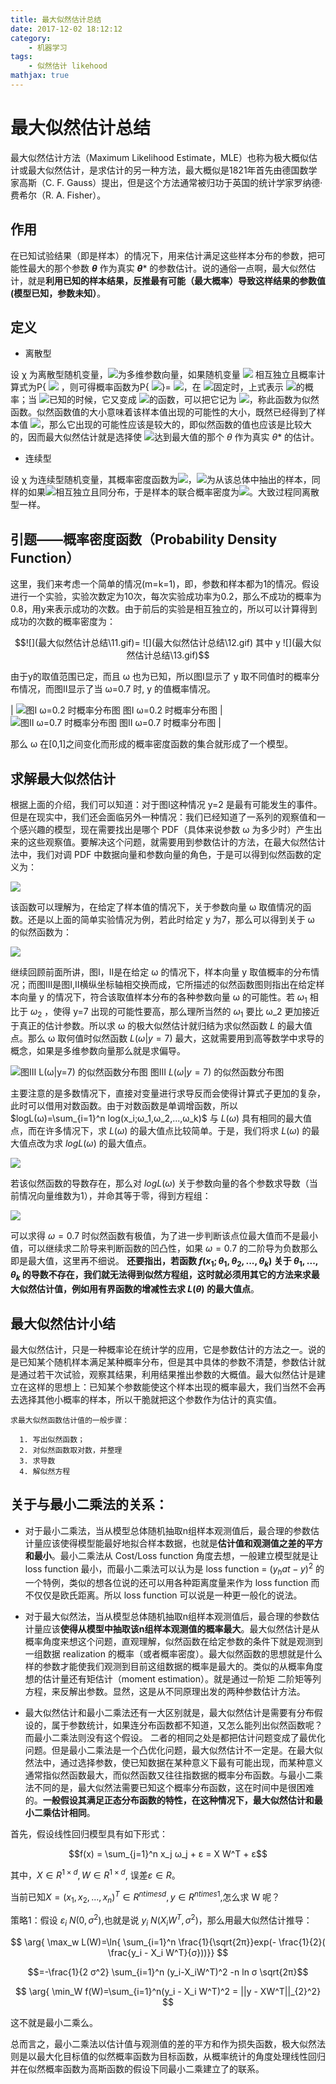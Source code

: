 ```yaml
---
title: 最大似然估计总结
date: 2017-12-02 18:12:12
category:
    - 机器学习
tags:
    - 似然估计 likehood
mathjax: true
---
```

# 最大似然估计总结

最大似然估计方法（Maximum Likelihood Estimate，MLE）也称为极大概似估计或最大似然估计，是求估计的另一种方法，最大概似是1821年首先由德国数学家高斯（C. F. Gauss）提出，但是这个方法通常被归功于英国的统计学家罗纳德·费希尔（R. A. Fisher）。

## 作用

在已知试验结果（即是样本）的情况下，用来估计满足这些样本分布的参数，把可能性最大的那个参数 ***θ*** 作为真实 ***θ**** 的参数估计。说的通俗一点啊，最大似然估计，就是**利用已知的样本结果，反推最有可能（最大概率）导致这样结果的参数值(模型已知，参数未知）**。

<!--more-->

## 定义

* 离散型

设 χ 为离散型随机变量，![](最大似然估计总结/1.gif)为多维参数向量，如果随机变量 ![](最大似然估计总结\2.gif) 相互独立且概率计算式为P{ ![](最大似然估计总结\3.gif) ，则可得概率函数为P{ ![](最大似然估计总结\4.gif)}= ![](最大似然估计总结\5.gif)，在 ![](最大似然估计总结\1.gif)固定时，上式表示 ![](最大似然估计总结\4.gif)的概率；当 ![](最大似然估计总结\4.gif)已知的时候，它又变成 ![](最大似然估计总结\1.gif)的函数，可以把它记为 ![](最大似然估计总结\7.gif)，称此函数为似然函数。似然函数值的大小意味着该样本值出现的可能性的大小，既然已经得到了样本值 ![](最大似然估计总结\4.gif)，那么它出现的可能性应该是较大的，即似然函数的值也应该是比较大的，因而最大似然估计就是选择使 ![](最大似然估计总结\8.gif)达到最大值的那个 *θ* 作为真实 *θ** 的估计。

* 连续型

设 χ 为连续型随机变量，其概率密度函数为![](最大似然估计总结/9.gif)，![](最大似然估计总结\2.gif)为从该总体中抽出的样本，同样的如果![](最大似然估计总结/2.gif)相互独立且同分布，于是样本的联合概率密度为![](最大似然估计总结/10.gif)。大致过程同离散型一样。

## 引题——概率密度函数（Probability Density Function）

这里，我们来考虑一个简单的情况(m=k=1)，即，参数和样本都为1的情况。假设进行一个实验，实验次数定为10次，每次实验成功率为0.2，那么不成功的概率为0.8，用y来表示成功的次数。由于前后的实验是相互独立的，所以可以计算得到成功的次数的概率密度为：

```math
![](最大似然估计总结\11.gif)= ![](最大似然估计总结\12.gif) 其中 y ![](最大似然估计总结\13.gif)
```

由于y的取值范围已定，而且 ω 也为已知，所以图Ⅰ显示了 y 取不同值时的概率分布情况，而图Ⅱ显示了当 ω=0.7 时, y 的值概率情况。

| ![图Ⅰ ω=0.2 时概率分布图](最大似然估计总结\14.gif) 图Ⅰ ω=0.2 时概率分布图 | ![图Ⅱ ω=0.7 时概率分布图](最大似然估计总结\15.gif) 图Ⅱ ω=0.7 时概率分布图 |

那么 ω 在[0,1]之间变化而形成的概率密度函数的集合就形成了一个模型。

## 求解最大似然估计

根据上面的介绍，我们可以知道：对于图Ⅰ这种情况 y=2 是最有可能发生的事件。但是在现实中，我们还会面临另外一种情况：我们已经知道了一系列的观察值和一个感兴趣的模型，现在需要找出是哪个 PDF（具体来说参数 ω 为多少时）产生出来的这些观察值。要解决这个问题，就需要用到参数估计的方法，在最大似然估计法中，我们对调 PDF 中数据向量和参数向量的角色，于是可以得到似然函数的定义为：

![](最大似然估计总结\16.gif)

该函数可以理解为，在给定了样本值的情况下，关于参数向量 ω 取值情况的函数。还是以上面的简单实验情况为例，若此时给定 y 为7，那么可以得到关于 ω 的似然函数为：

![](最大似然估计总结\17.gif)

继续回顾前面所讲，图Ⅰ，Ⅱ是在给定 ω 的情况下，样本向量 y 取值概率的分布情况；而图Ⅲ是图Ⅰ,Ⅱ横纵坐标轴相交换而成，它所描述的似然函数图则指出在给定样本向量 y 的情况下，符合该取值样本分布的各种参数向量 ω 的可能性。若 $ω_1$ 相比于 $ω_2$ ，使得 y=7 出现的可能性要高，那么理所当然的 $ω_1$ 要比 ω_2 更加接近于真正的估计参数。所以求 ω 的极大似然估计就归结为求似然函数 *L* 的最大值点。那么 ω 取何值时似然函数 $L(ω|y=7)$ 最大，这就需要用到高等数学中求导的概念，如果是多维参数向量那么就是求偏导。

![图Ⅲ $L(ω|y=7)$ 的似然函数分布图](最大似然估计总结\18.gif) 图Ⅲ $L(ω|y=7)$ 的似然函数分布图

主要注意的是多数情况下，直接对变量进行求导反而会使得计算式子更加的复杂，此时可以借用对数函数。由于对数函数是单调增函数，所以 $logL(ω)=\sum_{i=1}^n log(x_i;ω_1,ω_2,...,ω_k)$ 与 $L(ω)$ 具有相同的最大值点，而在许多情况下，求 $L(ω)$ 的最大值点比较简单。于是，我们将求 $L(ω)$ 的最大值点改为求 $logL(ω)$ 的最大值点。

![](最大似然估计总结\20.gif)

若该似然函数的导数存在，那么对 $logL(ω)$ 关于参数向量的各个参数求导数（当前情况向量维数为1），并命其等于零，得到方程组：

![](最大似然估计总结\21.gif)

可以求得 $ω=0.7$ 时似然函数有极值，为了进一步判断该点位最大值而不是最小值，可以继续求二阶导来判断函数的凹凸性，如果 $ω=0.7$ 的二阶导为负数那么即是最大值，这里再不细说。
**还要指出，若函数 $f(x_1;θ_1,θ_2,...,θ_k)$ 关于 $θ_1,...,θ_k$ 的导数不存在，我们就无法得到似然方程组，这时就必须用其它的方法来求最大似然估计值，例如用有界函数的增减性去求 $L(θ)$ 的最大值点**。

## 最大似然估计小结

最大似然估计，只是一种概率论在统计学的应用，它是参数估计的方法之一。说的是已知某个随机样本满足某种概率分布，但是其中具体的参数不清楚，参数估计就是通过若干次试验，观察其结果，利用结果推出参数的大概值。最大似然估计是建立在这样的思想上：已知某个参数能使这个样本出现的概率最大，我们当然不会再去选择其他小概率的样本，所以干脆就把这个参数作为估计的真实值。

```text
求最大似然函数估计值的一般步骤：

  1. 写出似然函数；
  2. 对似然函数取对数，并整理
  3. 求导数
  4. 解似然方程
```

## 关于与最小二乘法的关系：

* 对于最小二乘法，当从模型总体随机抽取n组样本观测值后，最合理的参数估计量应该使得模型能最好地拟合样本数据，也就是**估计值和观测值之差的平方和最小**。最小二乘法从 Cost/Loss function 角度去想，一般建立模型就是让 loss function 最小，而最小二乘法可以认为是 loss function = $(y_hat -y)^2$ 的一个特例，类似的想各位说的还可以用各种距离度量来作为 loss function 而不仅仅是欧氏距离。所以 loss function 可以说是一种更一般化的说法。

* 对于最大似然法，当从模型总体随机抽取n组样本观测值后，最合理的参数估计量应该**使得从模型中抽取该n组样本观测值的概率最大**。最大似然估计是从概率角度来想这个问题，直观理解，似然函数在给定参数的条件下就是观测到一组数据 realization 的概率（或者概率密度）。最大似然函数的思想就是什么样的参数才能使我们观测到目前这组数据的概率是最大的。类似的从概率角度想的估计量还有矩估计（moment estimation）。就是通过一阶矩 二阶矩等列方程，来反解出参数。显然，这是从不同原理出发的两种参数估计方法。

* 最大似然估计和最小二乘法还有一大区别就是，最大似然估计是需要有分布假设的，属于参数统计，如果连分布函数都不知道，又怎么能列出似然函数呢？ 而最小二乘法则没有这个假设。 二者的相同之处是都把估计问题变成了最优化问题。但是最小二乘法是一个凸优化问题，最大似然估计不一定是。在最大似然法中，通过选择参数，使已知数据在某种意义下最有可能出现，而某种意义通常指似然函数最大，而似然函数又往往指数据的概率分布函数。与最小二乘法不同的是，最大似然法需要已知这个概率分布函数，这在时间中是很困难的。**一般假设其满足正态分布函数的特性，在这种情况下，最大似然估计和最小二乘估计相同**。

首先，假设线性回归模型具有如下形式：

$$f(x) = \sum_{j=1}^n x_j ω_j + ε = X W^T + ε$$

其中，$X \in R^{1 \times d}, W \in R^{1 \times d}$, 误差$ε \in R$。

当前已知$X=(x_1,x_2,...,x_n)^T \in R^{n  times d},y \in R^{n times 1}$,怎么求 W 呢？

策略1：假设 $ε_i~N(0,σ^2)$,也就是说 $y_i ~ N(X_i W^T,σ^2)$，那么用最大似然估计推导：

$$ \arg{ \max_w L(W)=\ln{ \sum_{i=1}^n \frac{1}{\sqrt{2π}}exp(- \frac{1}{2}( \frac{y_i - X_i W^T}{σ}))}} $$

$$=-\frac{1}{2 σ^2} \sum_{i=1}^n (y_i-X_iW^T)^2 -n ln σ \sqrt{2π}$$

$$ \arg{ \min_W f(W)=\sum_{i=1}^n(y_i - X_i W^T)^2 = ||y - XW^T||_{2}^2} $$

这不就是最小二乘么。

总而言之，最小二乘法以估计值与观测值的差的平方和作为损失函数，极大似然法则是以最大化目标值的似然概率函数为目标函数，从概率统计的角度处理线性回归并在似然概率函数为高斯函数的假设下同最小二乘建立了的联系。
